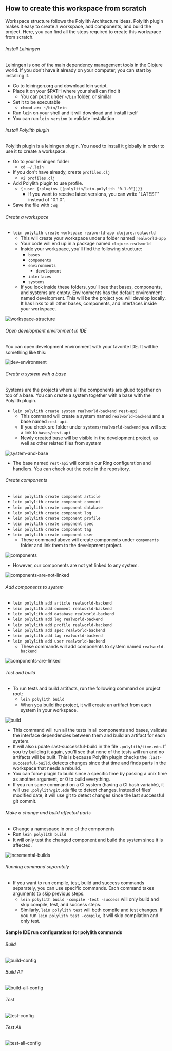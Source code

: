 ## How to create this workspace from scratch
Workspace structure follows the Polylith Architecture ideas. Polylith plugin makes it easy to create a workspace, add components, and build the project. Here, you can find all the steps required to create this workspace from scratch.

###### Install Leiningen
Leiningen is one of the main dependency management tools in the Clojure world. If you don't have it already on your computer, you can start by installing it.
- Go to leiningen.org and download lein script.
- Place it on your $PATH where your shell can find it
  - You can put it under `` ~/bin `` folder, or similar 
- Set it to be executable 
  - `` chmod a+x ~/bin/lein ``
- Run `` lein `` on your shell and it will download and install itself
- You can run `` lein version `` to validate installation

###### Install Polylith plugin
Polylith plugin is a leiningen plugin. You need to install it globally in order to use it to create a workspace.
- Go to your leiningen folder
  - `` cd ~/.lein ``
- If you don't have already, create `` profiles.clj ``
  - `` vi profiles.clj ``
- Add Polylith plugin to use profile.
  - `` {:user {:plugins [[polylith/lein-polylith "0.1.0"]]}} ``
    - If you want to receive latest versions, you can write "LATEST" instead of "0.1.0".
- Save the file with `` :wq ``

###### Create a workspace
- `` lein polylith create workspace realworld-app clojure.realworld ``
  - This will create your workspace under a folder named `` realworld-app ``
  - Your code will end up in a package named `` clojure.realworld ``
  - Inside your workspace, you'll find the following structure:
    - `` bases ``
    - `` components ``
    - `` environments ``
      - `` development ``
    - `` interfaces ``
    - `` systems ``
  - If you look inside these folders, you'll see that bases, components, and systems are empty. Environments has the default environment named development. This will be the project you will develop locally. It has links to all other bases, components, and interfaces inside your workspace.

![workspace-structure](.media/how-to/01_workspace_structure.png)

###### Open development environment in IDE
You can open development environment with your favorite IDE. It will be something like this:

![dev-environment](.media/how-to/02_dev_environment.png)

###### Create a system with a base
Systems are the projects where all the components are glued together on top of a base. You can create a system together with a base with the Polylith plugin.
- `` lein polylith create system realworld-backend rest-api ``
  - This command will create a system named `` realworld-backend `` and a base named `` rest-api ``.
  - If you check src folder under `` systems/realworld-backend `` you will see a link to `` bases/rest-api `` 
  - Newly created base will be visible in the development project, as well as other related files from system

![system-and-base](.media/how-to/03_system_and_base.png)

- The base named `` rest-api `` will contain our Ring configuration and handlers. You can check out the code in the repository.

###### Create components
- `` lein polylith create component article ``
- `` lein polylith create component comment ``
- `` lein polylith create component database ``
- `` lein polylith create component log ``
- `` lein polylith create component profile ``
- `` lein polylith create component spec ``
- `` lein polylith create component tag ``
- `` lein polylith create component user ``
  - These command above will create components under `` components `` folder and link them to the development project.

![components](.media/how-to/04_components.png)

- However, our components are not yet linked to any system.

![components-are-not-linked](.media/how-to/05_components_are_not_linked.png)

###### Add components to system
- `` lein polylith add article realworld-backend ``
- `` lein polylith add comment realworld-backend ``
- `` lein polylith add database realworld-backend ``
- `` lein polylith add log realworld-backend ``
- `` lein polylith add profile realworld-backend ``
- `` lein polylith add spec realworld-backend ``
- `` lein polylith add tag realworld-backend ``
- `` lein polylith add user realworld-backend ``
  - These commands will add components to system named `` realworld-backend ``

![components-are-linked](.media/how-to/06_components_are_linked.png)

###### Test and build
- To run tests and build artifacts, run the following command on project root:
  - `` lein polylith build ``
  - When you build the project, it will create an artifact from each system in your workspace.

![build](.media/how-to/07_build.png)

- This command will run all the tests in all components and bases, validate the interface dependencies between them and build an artifact for each system.
- It will also update :last-successful-build in the file `` .polylith/time.edn ``. If you try building it again, you'll see that none of the tests will run and no artifacts will be built. This is because Polylith plugin checks the `` :last-successful-build ``, detects changes since that time and finds parts in the workspace that needs a rebuild.
- You can force plugin to build since a specific time by passing a unix time as another argument, or 0 to build everything.
- If you run same command on a CI system (having a CI bash variable), it will use `` .polylith/git.edn `` file to detect changes. Instead of files' modified date, it will use git to detect changes since the last successful git commit.

###### Make a change and build affected parts
- Change a namespace in one of the components
- Run `` lein polylith build ``
- It will only test the changed component and build the system since it is affected.

![incremental-builds](.media/how-to/08_incremental_builds.png)

###### Running command separately
- If you want to run compile, test, build and success commands separately, you can use specific commands. Each command takes arguments to skip previous steps.
  - `` lein polylith build -compile -test -success `` will only build and skip compile, test, and success steps.
  - Similarly, `` lein polylith test `` will both compile and test changes. If you run `` lein polylith test -compile ``, it will skip compilation and only test.

#### Sample IDE run configurations for polylith commands

###### Build

![build-config](.media/how-to/09_build_config.png)

###### Build All

![build-all-config](.media/how-to/10_build_all_config.png)

###### Test

![test-config](.media/how-to/11_test_config.png)

###### Test All

![test-all-config](.media/how-to/12_test_all_config.png)
